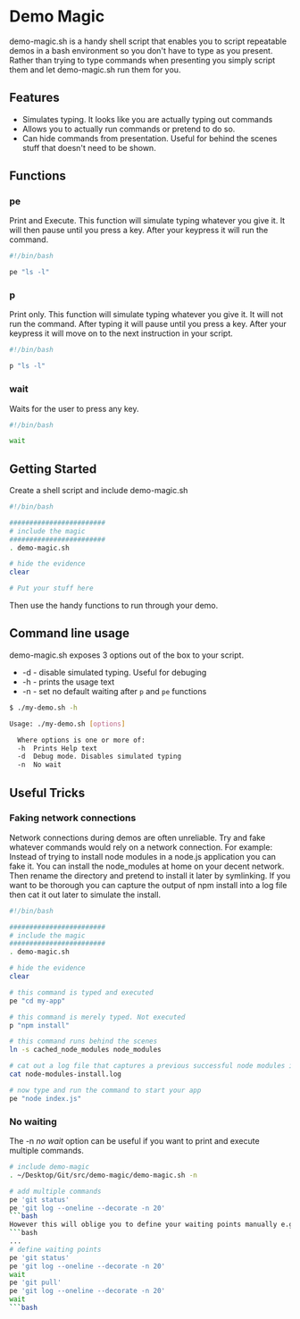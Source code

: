 # Demo Magic

demo-magic.sh is a handy shell script that enables you to script repeatable demos in a bash environment so you don't have to type as you present. Rather than trying to type commands when presenting you simply script them and let demo-magic.sh run them for you.

## Features
- Simulates typing. It looks like you are actually typing out commands
- Allows you to actually run commands or pretend to do so.
- Can hide commands from presentation. Useful for behind the scenes stuff that doesn't need to be shown.

## Functions

### pe
Print and Execute. This function will simulate typing whatever you give it. It will then pause until you press a key. After your keypress it will run the command.

```bash
#!/bin/bash

pe "ls -l"
```

### p
Print only. This function will simulate typing whatever you give it. It will not run the command. After typing it will pause until you press a key. After your keypress it will move on to the next instruction in your script.

```bash
#!/bin/bash

p "ls -l"
```

### wait
Waits for the user to press any key.

```bash
#!/bin/bash

wait
```

## Getting Started
Create a shell script and include demo-magic.sh

```bash
#!/bin/bash

########################
# include the magic
########################
. demo-magic.sh

# hide the evidence
clear

# Put your stuff here
```

Then use the handy functions to run through your demo.

## Command line usage
demo-magic.sh exposes 3 options out of the box to your script.
- -d - disable simulated typing. Useful for debuging
- -h - prints the usage text
- -n - set no default waiting after `p` and `pe` functions

```bash
$ ./my-demo.sh -h

Usage: ./my-demo.sh [options]

  Where options is one or more of:
  -h  Prints Help text
  -d  Debug mode. Disables simulated typing
  -n  No wait

```

## Useful Tricks

### Faking network connections
Network connections during demos are often unreliable. Try and fake whatever commands would rely on a network connection. For example: Instead of trying to install node modules in a node.js application you can fake it. You can install the node_modules at home on your decent network. Then rename the directory and pretend to install it later by symlinking. If you want to be thorough you can capture the output of npm install into a log file then cat it out later to simulate the install.

```bash
#!/bin/bash

########################
# include the magic
########################
. demo-magic.sh

# hide the evidence
clear

# this command is typed and executed
pe "cd my-app"

# this command is merely typed. Not executed
p "npm install"

# this command runs behind the scenes
ln -s cached_node_modules node_modules

# cat out a log file that captures a previous successful node modules install
cat node-modules-install.log

# now type and run the command to start your app
pe "node index.js"
```

### No waiting
The -n _no wait_ option can be useful if you want to print and execute multiple commands.

```bash
# include demo-magic
. ~/Desktop/Git/src/demo-magic/demo-magic.sh -n

# add multiple commands
pe 'git status'
pe 'git log --oneline --decorate -n 20'
```bash
However this will oblige you to define your waiting points manually e.g.
```bash
...
# define waiting points
pe 'git status'
pe 'git log --oneline --decorate -n 20'
wait
pe 'git pull'
pe 'git log --oneline --decorate -n 20'
wait
```bash